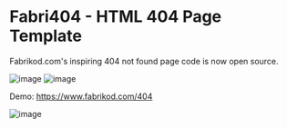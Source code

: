 # Fabri404 - HTML 404 Page Template
Fabrikod.com's inspiring 404 not found page code is now open source.

![image](https://user-images.githubusercontent.com/3144843/109776721-f4e80000-7c13-11eb-8c63-8fdb9b12b84b.png)
![image](https://user-images.githubusercontent.com/3144843/109776746-f9acb400-7c13-11eb-94c7-81cb51f55f4a.png)

Demo: https://www.fabrikod.com/404

![image](https://user-images.githubusercontent.com/3144843/109776360-8b67f180-7c13-11eb-93ba-df44e34d67a6.png)
